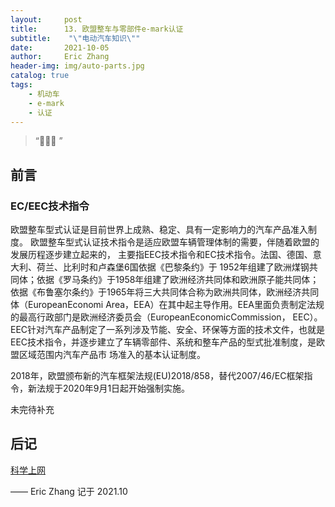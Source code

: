 ```yaml
---
layout:     post
title:      13. 欧盟整车与零部件e-mark认证
subtitle:    "\"电动汽车知识\""
date:       2021-10-05
author:     Eric Zhang
header-img: img/auto-parts.jpg
catalog: true
tags:
    - 机动车
    - e-mark
    - 认证
---
```


> “🙉🙉🙉 ”


## 前言

### EC/EEC技术指令
欧盟整车型式认证是目前世界上成熟、稳定、具有一定影响力的汽车产品准入制度。
欧盟整车型式认证技术指令是适应欧盟车辆管理体制的需要，伴随着欧盟的发展历程逐步建立起来的，
主要指EEC技术指令和EC技术指令。法国、德国、意大利、荷兰、比利时和卢森堡6国依据《巴黎条约》于
1952年组建了欧洲煤钢共同体；依据《罗马条约》于1958年组建了欧洲经济共同体和欧洲原子能共同体；
依据《布鲁塞尔条约》于1965年将三大共同体合称为欧洲共同体，欧洲经济共同体（EuropeanEconomi
Area，EEA）在其中起主导作用。EEA里面负责制定法规的最高行政部门是欧洲经济委员会（EuropeanEconomicCommission，
EEC）。EEC针对汽车产品制定了一系列涉及节能、安全、环保等方面的技术文件，也就是
EEC技术指令，并逐步建立了车辆零部件、系统和整车产品的型式批准制度，是欧盟区域范围内汽车产品市
场准入的基本认证制度。

2018年，欧盟颁布新的汽车框架法规(EU)2018/858，替代2007/46/EC框架指令，新法规于2020年9月1日起开始强制实施。

未完待补充


## 后记



[科学上网](https://justmysocks.net/members/aff.php?aff=10848) 

—— Eric Zhang 记于 2021.10

